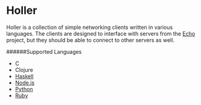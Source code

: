Holler
======

Holler is a collection of simple networking clients written in various languages. The clients are designed to interface with servers from the [Echo](https://github.com/reillysiemens/echo) project, but they should be able to connect to other servers as well.

######Supported Languages

* C
* Clojure
* [Haskell](https://hackage.haskell.org/package/network-2.5.0.0/docs/Network-Socket.html)
* [Node.js](http://nodejs.org/api/net.html#net_class_net_socket)
* [Python](http://docs.python.org/3.3/library/socket.html)
* [Ruby](http://ruby-doc.org/stdlib-1.9.3/libdoc/socket/rdoc/Socket.html)
